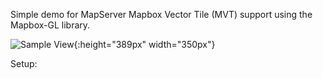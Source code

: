 Simple demo for MapServer Mapbox Vector Tile (MVT) support using the Mapbox-GL library.

![Sample View](https://raw.githubusercontent.com/sdlime/mvt-demo/master/screenshot.png){:height="389px" width="350px"}

Setup:

